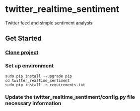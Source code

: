 # twitter_realtime_sentiment
Twitter feed and simple sentiment analysis

## Get Started
### [Clone project](https://github.com/ghoshkunal123/twitter_realtime_sentiment)
### Set up environment
```shell
sudo pip install --upgrade pip
cd twitter_realtime_sentiment
sudo pip install -r requirements.txt
```
### Update the twitter_realtime_sentiment/config.py file necessary information
